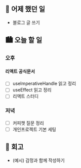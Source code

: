 ## 🌃 어제 했던 일

- 블로그 글 쓰기

## 🏙️ 오늘 할 일

### 오후

#### 리액트 공식문서
- [ ] useImperativeHandle 읽고 정리
- [ ] useEffect 읽고 정리
- [ ] 리액트 스터디

### 저녁

- [ ] 커피챗 질문 정리
- [ ] 개인프로젝트 기본 세팅

## 🌆 회고
- (예시) 감정과 함께 작성하기